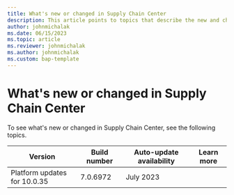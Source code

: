 ```yaml
---
title: What's new or changed in Supply Chain Center
description: This article points to topics that describe the new and changed features in each update for Supply Chain Center.
author: johnmichalak
ms.date: 06/15/2023
ms.topic: article
ms.reviewer: johnmichalak
ms.author: johnmichalak
ms.custom: bap-template
---
```


# What's new or changed in Supply Chain Center

To see what's new or changed in Supply Chain Center, see the following topics.

| **Version**        | **Build number** | **Auto-update availability** | **Learn more**                                                                                                                                                                                                                        |
|--------------------|------------------|------------------|---------------------------------------------------------------------------------------------------------------------------------------------------------------------------------------------------------------------------------------|
| Platform updates for 10.0.35 | 7.0.6972 | July 2023    |   |
